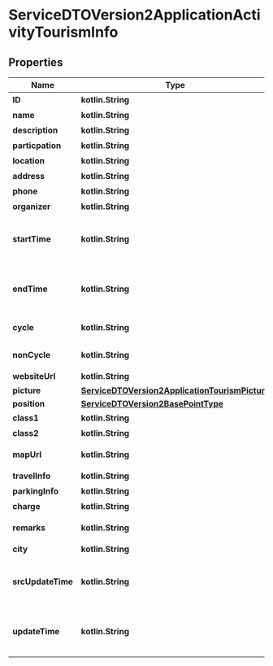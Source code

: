 
# ServiceDTOVersion2ApplicationActivityTourismInfo

## Properties
Name | Type | Description | Notes
------------ | ------------- | ------------- | -------------
**ID** | **kotlin.String** | 活動訊息代碼 | 
**name** | **kotlin.String** | 活動名稱 |  [optional]
**description** | **kotlin.String** | 活動簡述 |  [optional]
**particpation** | **kotlin.String** | 活動參與對象 |  [optional]
**location** | **kotlin.String** | 主要活動地點名稱 |  [optional]
**address** | **kotlin.String** | 主要活動地點地址 |  [optional]
**phone** | **kotlin.String** | 活動聯絡電話 |  [optional]
**organizer** | **kotlin.String** | 活動主辦單位 |  [optional]
**startTime** | **kotlin.String** | 活動開始時間(ISO8601格式:yyyy-MM-ddTHH:mm:sszzz) |  [optional]
**endTime** | **kotlin.String** | 活動結束時間(ISO8601格式:yyyy-MM-ddTHH:mm:sszzz) |  [optional]
**cycle** | **kotlin.String** | 週期性活動執行時間 |  [optional]
**nonCycle** | **kotlin.String** | 非週期性活動執行時間 |  [optional]
**websiteUrl** | **kotlin.String** | 活動網址 |  [optional]
**picture** | [**ServiceDTOVersion2ApplicationTourismPicture**](ServiceDTOVersion2ApplicationTourismPicture.md) |  |  [optional]
**position** | [**ServiceDTOVersion2BasePointType**](ServiceDTOVersion2BasePointType.md) |  |  [optional]
**class1** | **kotlin.String** | 活動分類1 |  [optional]
**class2** | **kotlin.String** | 活動分類2 |  [optional]
**mapUrl** | **kotlin.String** | 活動地圖/簡圖連結網址 |  [optional]
**travelInfo** | **kotlin.String** | 交通資訊 |  [optional]
**parkingInfo** | **kotlin.String** | 停車資訊 |  [optional]
**charge** | **kotlin.String** | 費用標示 |  [optional]
**remarks** | **kotlin.String** | 備註(其他活動相關事項) |  [optional]
**city** | **kotlin.String** | 所屬縣市 |  [optional]
**srcUpdateTime** | **kotlin.String** | 觀光局檔案更新時間(ISO8601格式:yyyy-MM-ddTHH:mm:sszzz) | 
**updateTime** | **kotlin.String** | 本平台資料更新時間(ISO8601格式:yyyy-MM-ddTHH:mm:sszzz) | 



